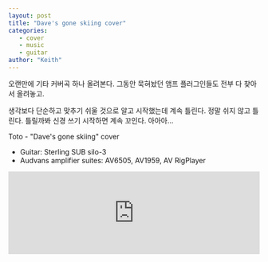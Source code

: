 ```yaml
---
layout: post
title: "Dave's gone skiing cover"
categories: 
   - cover
   - music
   - guitar
author: "Keith"
---
```


오랜만에 기타 커버곡 하나 올려본다. 그동안 묵혀놨던 앰프 플러그인들도 전부 다 찾아서 올려놓고.

생각보다 단순하고 맞추기 쉬울 것으로 알고 시작했는데 계속 틀린다. 정말 쉬지 않고 틀린다. 틀릴까봐 신경 쓰기 시작하면 계속 꼬인다. 아아아...

Toto - "Dave's gone skiing" cover

- Guitar: Sterling SUB silo-3
- Audvans amplifier suites: AV6505, AV1959, AV RigPlayer 

<iframe width="100%" height="166" scrolling="no" frameborder="no" src="https://w.soundcloud.com/player/?url=https%3A//api.soundcloud.com/tracks/336117238&amp;color=ff5500&amp;auto_play=false&amp;hide_related=false&amp;show_comments=true&amp;show_user=true&amp;show_reposts=false"></iframe>